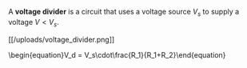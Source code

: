 A **voltage divider** is a circuit that uses a voltage source $V_s$ to supply a voltage $V < V_s$. 

[[/uploads/voltage_divider.png]]

\begin{equation}V_d = V_s\cdot\frac{R_1}{R_1+R_2}\end{equation}